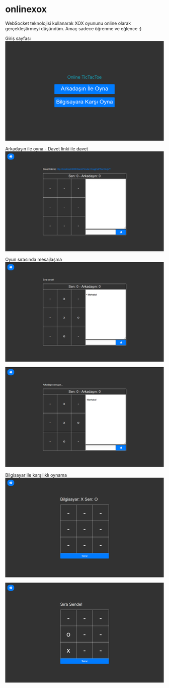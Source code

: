 # onlinexox

WebSocket teknolojisi kullanarak XOX oyununu online olarak gerçekleştirmeyi düşündüm. Amaç sadece öğrenme ve eğlence :)

Giriş sayfası
![Ana Sayfa](https://raw.githubusercontent.com/coderistan/onlinexox/master/static/anasayfa.png?token=AGXU4OOQUDT535GHYMAELAK7ZYEFY)

Arkadaşın ile oyna - Davet linki ile davet
![Davet Linki](https://raw.githubusercontent.com/coderistan/onlinexox/master/static/friend.png?token=AGXU4OMMIULCALPSDLEIUT27ZYEIG)

Oyun sırasında mesajlaşma
![Friend 1](https://raw.githubusercontent.com/coderistan/onlinexox/master/static/friend2.png?token=AGXU4OOBKNFEXLVSHQ63CGC7ZYEJ2)

![Friend 2](https://raw.githubusercontent.com/coderistan/onlinexox/master/static/friend3.png?token=AGXU4OL7IINRHPOBF72A4NC7ZYELA)

Bilgisayar ile karşılıklı oynama
![Computer](https://raw.githubusercontent.com/coderistan/onlinexox/master/static/computer.png?token=AGXU4OLAYOJBEYLGOUGEZEC7ZYEMU)

![Computer 2](https://raw.githubusercontent.com/coderistan/onlinexox/master/static/computer2.png?token=AGXU4OLNSOMXWY4Q32VX5J27ZYENY)